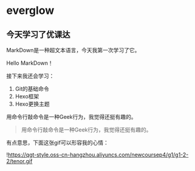 # everglow
## 今天学习了优课达

MarkDown是一种超文本语言，今天我第一次学习了它。

Hello MarkDown！

接下来我还会学习：

1. Git的基础命令
1. Hexo框架
1. Hexo更换主题

用命令行敲命令是一种Geek行为，我觉得还挺有趣的。

> 用命令行敲命令是一种Geek行为，我觉得还挺有趣的。

有点意思，下面这张gif可以形容我的心情：

!https://qgt-style.oss-cn-hangzhou.aliyuncs.com/newcoursep4/g1/g1-2-2/tenor.gif
